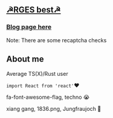 <!--
**YesWeDont/YesWeDont** is a ✨ _special_ ✨ repository because its `README.md` (this file) appears on your GitHub profile.

Here are some ideas to get you started:

- 🔭 I’m currently working on ...
- 🌱 I’m currently learning ...
- 👯 I’m looking to collaborate on ...
- 🤔 I’m looking for help with ...
- 💬 Ask me about ...
- 📫 How to reach me: ...
- 😄 Pronouns: ...
- ⚡ Fun fact: ...
-->
## [☭RGES best☭](https://rges.ga)

### [Blog page here](https://yeswedon.tk/blog)
Note: There are some recaptcha checks

## About me
Average TS(X)/Rust user

`import React from 'react'`:heart:

fa-font-awesome-flag, techno :sob:

xiang gang, 1836.png, Jungfraujoch 🤣

